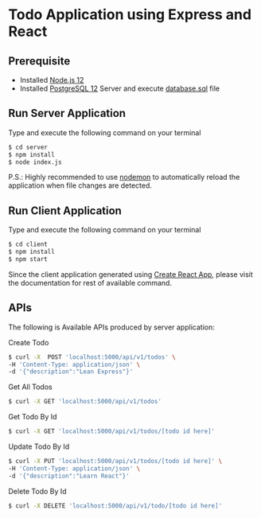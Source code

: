 
# Todo Application using Express and React

## Prerequisite
* Installed [Node.js 12](https://nodejs.org/en/download/)
* Installed [PostgreSQL 12](https://www.postgresql.org/download/) Server 
  and execute [database.sql](/server/database.sql) file

## Run Server Application
Type and execute the following command on your terminal

```bash
$ cd server
$ npm install
$ node index.js
```
P.S.: Highly recommended to use [nodemon](https://www.npmjs.com/package/nodemon) to automatically reload the application when file changes are detected. 

## Run Client Application
Type and execute the following command on your terminal

```bash
$ cd client
$ npm install
$ npm start
```
Since the client application generated using [Create React App](https://github.com/facebook/create-react-app), please visit the documentation for rest of available command.

## APIs
The following is Available APIs produced by server application:

Create Todo
```bash
$ curl -X  POST 'localhost:5000/api/v1/todos' \
-H 'Content-Type: application/json' \
-d '{"description":"Lean Express"}'
```

Get All Todos
```bash
$ curl -X GET 'localhost:5000/api/v1/todos'
```

Get Todo By Id
```bash
$ curl -X GET 'localhost:5000/api/v1/todos/[todo id here]'
```

Update Todo By Id
```bash
$ curl -X PUT 'localhost:5000/api/v1/todos/[todo id here]' \
-H 'Content-Type: application/json' \
-d '{"description":"Learn React"}'
```

Delete Todo By Id
```bash
$ curl -X DELETE 'localhost:5000/api/v1/todo/[todo id here]'
```